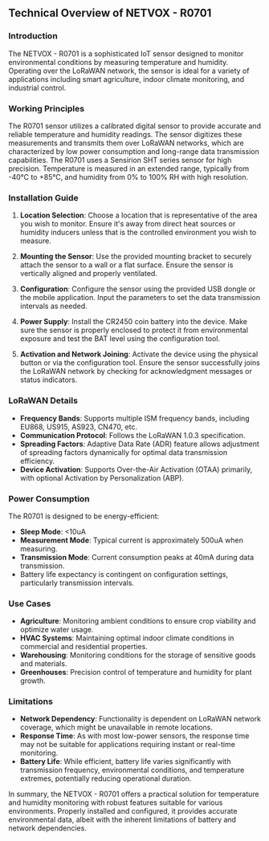 ## Technical Overview of NETVOX - R0701

### Introduction
The NETVOX - R0701 is a sophisticated IoT sensor designed to monitor environmental conditions by measuring temperature and humidity. Operating over the LoRaWAN network, the sensor is ideal for a variety of applications including smart agriculture, indoor climate monitoring, and industrial control.

### Working Principles
The R0701 sensor utilizes a calibrated digital sensor to provide accurate and reliable temperature and humidity readings. The sensor digitizes these measurements and transmits them over LoRaWAN networks, which are characterized by low power consumption and long-range data transmission capabilities. The R0701 uses a Sensirion SHT series sensor for high precision. Temperature is measured in an extended range, typically from -40°C to +85°C, and humidity from 0% to 100% RH with high resolution.

### Installation Guide
1. **Location Selection**: Choose a location that is representative of the area you wish to monitor. Ensure it's away from direct heat sources or humidity inducers unless that is the controlled environment you wish to measure.
   
2. **Mounting the Sensor**: Use the provided mounting bracket to securely attach the sensor to a wall or a flat surface. Ensure the sensor is vertically aligned and properly ventilated.

3. **Configuration**: Configure the sensor using the provided USB dongle or the mobile application. Input the parameters to set the data transmission intervals as needed.

4. **Power Supply**: Install the CR2450 coin battery into the device. Make sure the sensor is properly enclosed to protect it from environmental exposure and test the BAT level using the configuration tool.

5. **Activation and Network Joining**: Activate the device using the physical button or via the configuration tool. Ensure the sensor successfully joins the LoRaWAN network by checking for acknowledgment messages or status indicators.

### LoRaWAN Details
- **Frequency Bands**: Supports multiple ISM frequency bands, including EU868, US915, AS923, CN470, etc.
- **Communication Protocol**: Follows the LoRaWAN 1.0.3 specification.
- **Spreading Factors**: Adaptive Data Rate (ADR) feature allows adjustment of spreading factors dynamically for optimal data transmission efficiency.
- **Device Activation**: Supports Over-the-Air Activation (OTAA) primarily, with optional Activation by Personalization (ABP).

### Power Consumption
The R0701 is designed to be energy-efficient:
- **Sleep Mode**: <10uA
- **Measurement Mode**: Typical current is approximately 500uA when measuring.
- **Transmission Mode**: Current consumption peaks at 40mA during data transmission.
- Battery life expectancy is contingent on configuration settings, particularly transmission intervals.

### Use Cases
- **Agriculture**: Monitoring ambient conditions to ensure crop viability and optimize water usage.
- **HVAC Systems**: Maintaining optimal indoor climate conditions in commercial and residential properties.
- **Warehousing**: Monitoring conditions for the storage of sensitive goods and materials.
- **Greenhouses**: Precision control of temperature and humidity for plant growth.

### Limitations
- **Network Dependency**: Functionality is dependent on LoRaWAN network coverage, which might be unavailable in remote locations.
- **Response Time**: As with most low-power sensors, the response time may not be suitable for applications requiring instant or real-time monitoring.
- **Battery Life**: While efficient, battery life varies significantly with transmission frequency, environmental conditions, and temperature extremes, potentially reducing operational duration.

In summary, the NETVOX - R0701 offers a practical solution for temperature and humidity monitoring with robust features suitable for various environments. Properly installed and configured, it provides accurate environmental data, albeit with the inherent limitations of battery and network dependencies.